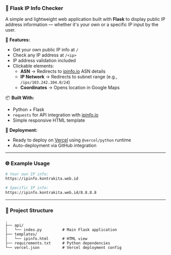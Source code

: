 ### 📡 Flask IP Info Checker

A simple and lightweight web application built with **Flask** to display public IP address information — whether it's your own or a specific IP input by the user.

🔎 **Features:**
- Get your own public IP info at `/`
- Check any IP address at `/<ip>`
- IP address validation included
- Clickable elements:
  - **ASN** → Redirects to [ipinfo.io](https://ipinfo.io) ASN details
  - **IP Network** → Redirects to subnet range (e.g., `/ips/103.242.104.0/24`)
  - **Coordinates** → Opens location in Google Maps

📦 **Built With:**
- Python + Flask
- `requests` for API integration with [ipinfo.io](https://ipinfo.io)
- Simple responsive HTML template

🚀 **Deployment:**
- Ready to deploy on [Vercel](https://vercel.com) using `@vercel/python` runtime
- Auto-deployment via GitHub integration

---

### 🌐 Example Usage

```bash
# Your own IP info:
https://ipinfo.kontrakita.web.id

# Specific IP info:
https://ipinfo.kontrakita.web.id/8.8.8.8
```

---

### 📁 Project Structure
```
.
├── api/
│   └── index.py         # Main Flask application
├── templates/
│   └── ipinfo.html      # HTML view
├── requirements.txt     # Python dependencies
└── vercel.json          # Vercel deployment config
```